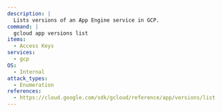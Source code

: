 ```yaml
---
description: |
  Lists versions of an App Engine service in GCP.
command: |
  gcloud app versions list
items:
  - Access Keys
services:
  - gcp
OS:
  - Internal
attack_types:
  - Enumeration
references:
  - https://cloud.google.com/sdk/gcloud/reference/app/versions/list
---
```

